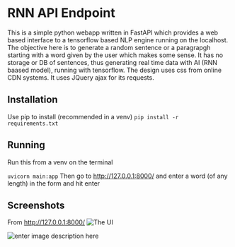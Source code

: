 # RNN API Endpoint
This is a simple python webapp written in FastAPI which provides a web based interface to a tensorflow based NLP engine running on the localhost. The objective here is to generate a random sentence or a paragrapgh starting with a word given by the user which makes some sense. It has no storage or DB of sentences, thus generating real time data with AI (RNN baased model), running with tensorflow. The design uses css from online CDN systems. It uses JQuery ajax for its requests. 
## Installation
Use pip to install (recommended in a venv)
``
pip install -r requirements.txt
``
## Running
Run this from a venv on the terminal

``
uvicorn main:app
``
Then go to http://127.0.0.1:8000/ and enter a word (of any length) in the form and hit enter
## Screenshots
From http://127.0.0.1:8000/
![The UI](https://ibin.co/5vbpk1mXPiTH.jpg)

![enter image description here](https://ibin.co/5vbqTvKxqLF9.jpg)
